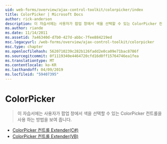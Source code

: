 ```yaml
---
uid: web-forms/overview/ajax-control-toolkit/colorpicker/index
title: ColorPicker | Microsoft Docs
author: rick-anderson
description: 이 자습서에는 사용자가 팝업 창에서 색을 선택할 수 있는 ColorPicker 컨트롤을 사용 하는 방법을 보여 줍니다.
ms.author: riande
ms.date: 11/14/2011
ms.assetid: 7a46340d-d7b0-427d-abbc-7fee884219ed
msc.legacyurl: /web-forms/overview/ajax-control-toolkit/colorpicker
msc.type: chapter
ms.openlocfilehash: 5620710239c282b126fadd2e0ca09e71bac8786f
ms.sourcegitcommit: 0f1119340e4464720cfd16d0ff15764746ea1fea
ms.translationtype: MT
ms.contentlocale: ko-KR
ms.lasthandoff: 04/09/2019
ms.locfileid: "59407395"
---
```

# <a name="colorpicker"></a>ColorPicker

> 이 자습서에는 사용자가 팝업 창에서 색을 선택할 수 있는 ColorPicker 컨트롤을 사용 하는 방법을 보여 줍니다.


- [ColorPicker 컨트롤 Extender(C#)](using-the-colorpicker-control-extender-cs.md)
- [ColorPicker 컨트롤 Extender(VB)](using-the-colorpicker-control-extender-vb.md)
